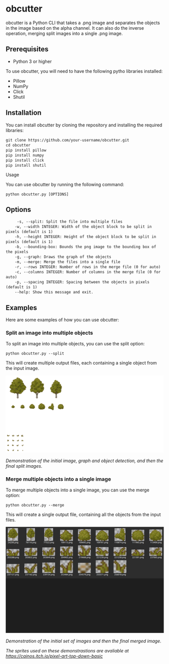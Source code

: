 # obcutter
obcutter is a Python CLI that takes a .png image and separates the objects in the image based on the alpha channel. It can also do the inverse operation, merging split images into a single .png image.

## Prerequisites

- Python 3 or higher

To use obcutter, you will need to have the following pytho libraries installed:

- Pillow
- NumPy
- Click
- Shutil

## Installation

You can install obcutter by cloning the repository and installing the required libraries:

```
git clone https://github.com/your-username/obcutter.git
cd obcutter
pip install pillow
pip install numpy
pip install click
pip install shutil
```

Usage

You can use obcutter by running the following command:
```
python obcutter.py [OPTIONS]
```

## Options

```
     -s, --split: Split the file into multiple files
    -w, --width INTEGER: Width of the object block to be split in pixels (default is 1)
    -h, --height INTEGER: Height of the object block to be split in pixels (default is 1)
    -b, --bounding-box: Bounds the png image to the bounding box of the pixels
    -g, --graph: Draws the graph of the objects
    -m, --merge: Merge the files into a single file
    -r, --rows INTEGER: Number of rows in the merge file (0 for auto)
    -c, --columns INTEGER: Number of columns in the merge file (0 for auto)
    -p, --spacing INTEGER: Spacing between the objects in pixels (default is 1)
    --help: Show this message and exit.
```
## Examples

Here are some examples of how you can use obcutter:

### Split an image into multiple objects

To split an image into multiple objects, you can use the split option:

```
python obcutter.py --split 
```

This will create multiple output files, each containing a single object from the input image.



![Splitting](./readme_resources/splitting.gif)

*Demonstration of the initial image, graph and object detection, and then the final split images.*

### Merge multiple objects into a single image

To merge multiple objects into a single image, you can use the merge option:

```
python obcutter.py --merge 
```

This will create a single output file, containing all the objects from the input files.

![Merging](./readme_resources/merging.gif)

*Demonstration of the initial set of images and then the final merged image.*

*The sprites used on these demonstrastions are avaliable at https://cainos.itch.io/pixel-art-top-down-basic*
